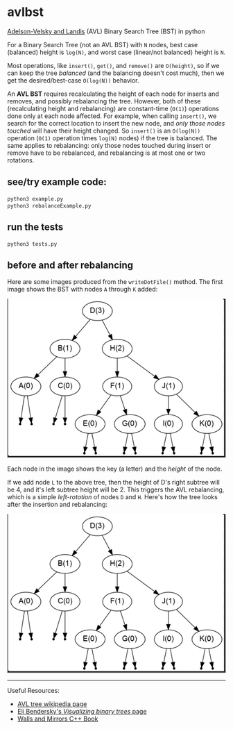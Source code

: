 # avlbst
[Adelson-Velsky and Landis](https://en.wikipedia.org/wiki/AVL_tree) (AVL) Binary Search Tree (BST) in python

For a Binary Search Tree (not an AVL BST) with `N` nodes,
best case (balanced) height is `log(N)`, and worst case (linear/not
balanced) height is `N`.

Most operations, like `insert()`, `get()`, and `remove()` are
`O(height)`, so if we can keep the tree *balanced* (and the balancing
doesn't cost much), then we get the desired/best-case `O(log(N))` behavior.

An **AVL BST** requires recalculating the height of each node for
inserts and removes, and possibly rebalancing the tree. However, both of
these (recalculating height and rebalancing) are constant-time (`O(1)`)
operations done only at each node affected. For example, when calling
`insert()`, we search for the correct location to insert the new node,
and *only those nodes touched* will have their height changed. So
`insert()` is an `O(log(N))` operation (`O(1)` operation times `log(N)`
nodes) if the tree is balanced. The same applies to rebalancing: only
those nodes touched during insert or remove have to be rebalanced, and
rebalancing is at most one or two rotations.

## see/try example code:
    python3 example.py
    python3 rebalanceExample.py

## run the tests
    python3 tests.py

## before and after rebalancing

Here are some images produced from the `writeDotFile()` method.
The first image shows the BST with nodes `A` through `K` added:

![tree before node L added](rebalanceBefore.png)

Each node in the image shows the key (a letter) and the *height* of the node.

If we add node `L` to the above tree, then the height of D's right
subtree will be 4, and it's left subtree height will be 2. This triggers
the AVL rebalancing, which is a simple *left-rotation* of nodes `D` and
`H`. Here's how the tree looks after the insertion and rebalancing:

![tree after node L added](rebalanceBefore.png)


---

Useful Resources:
- [AVL tree wikipedia page](https://en.wikipedia.org/wiki/AVL_tree)
- [Eli Bendersky's *Visualizing binary trees* page](https://eli.thegreenplace.net/2009/11/23/visualizing-binary-trees-with-graphviz)
- [Walls and Mirrors C++ Book](https://www.amazon.com/Data-Abstraction-Problem-Solving-Mirrors/dp/0134463978)


<!--

#### how to set `git push` to use ssh
    git remote set-url origin git@github.com:<username>/<project>.git
    git remote show origin

-->
